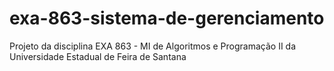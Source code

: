 # exa-863-sistema-de-gerenciamento
Projeto da disciplina EXA 863 - MI de Algoritmos e Programação II da Universidade Estadual de Feira de Santana
